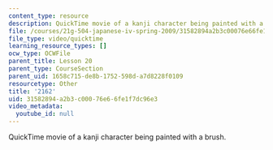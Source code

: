 ```yaml
---
content_type: resource
description: QuickTime movie of a kanji character being painted with a brush.
file: /courses/21g-504-japanese-iv-spring-2009/31582894a2b3c00076e66fe1f7dc96e3_2162.mov
file_type: video/quicktime
learning_resource_types: []
ocw_type: OCWFile
parent_title: Lesson 20
parent_type: CourseSection
parent_uid: 1658c715-de8b-1752-598d-a7d8228f0109
resourcetype: Other
title: '2162'
uid: 31582894-a2b3-c000-76e6-6fe1f7dc96e3
video_metadata:
  youtube_id: null
---
```

QuickTime movie of a kanji character being painted with a brush.

